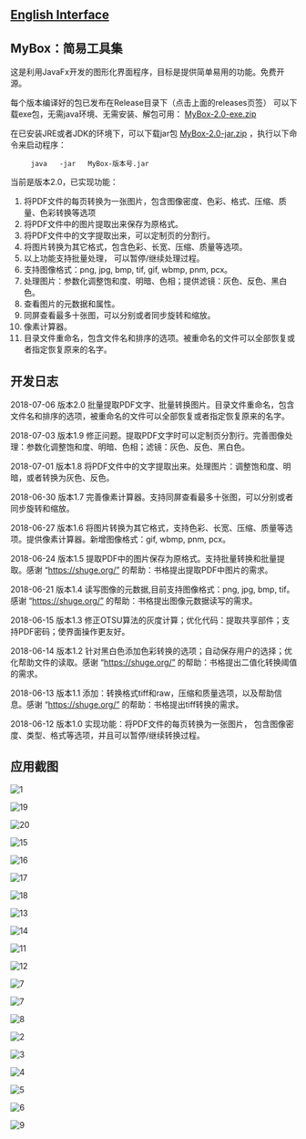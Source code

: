 ## [English Interface](https://mararsh.github.io/MyBox/english_interface.html)

## MyBox：简易工具集

这是利用JavaFx开发的图形化界面程序，目标是提供简单易用的功能。免费开源。

每个版本编译好的包已发布在Release目录下（点击上面的releases页签）
可以下载exe包，无需java环境、无需安装、解包可用： [MyBox-2.0-exe.zip](https://github.com/Mararsh/MyBox/releases/download/v2.0/MyBox-2.0-exe.zip) 

在已安装JRE或者JDK的环境下，可以下载jar包 [MyBox-2.0-jar.zip](https://github.com/Mararsh/MyBox/releases/download/v2.0/MyBox-2.0-jar.zip) ，执行以下命令来启动程序：
<PRE><CODE>     java   -jar   MyBox-版本号.jar</CODE></PRE>

当前是版本2.0，已实现功能： 
1) 将PDF文件的每页转换为一张图片，包含图像密度、色彩、格式、压缩、质量、色彩转换等选项
2) 将PDF文件中的图片提取出来保存为原格式。
3) 将PDF文件中的文字提取出来，可以定制页的分割行。
4) 将图片转换为其它格式，包含色彩、长宽、压缩、质量等选项。
6) 以上功能支持批量处理， 可以暂停/继续处理过程。
6) 支持图像格式：png, jpg, bmp, tif, gif, wbmp, pnm, pcx。
7) 处理图片：参数化调整饱和度、明暗、色相；提供滤镜：灰色、反色、黑白色。
8) 查看图片的元数据和属性。
9) 同屏查看最多十张图，可以分别或者同步旋转和缩放。
10) 像素计算器。
11) 目录文件重命名，包含文件名和排序的选项。被重命名的文件可以全部恢复或者指定恢复原来的名字。


## 开发日志

2018-07-06 版本2.0  批量提取PDF文字、批量转换图片。目录文件重命名，包含文件名和排序的选项，被重命名的文件可以全部恢复或者指定恢复原来的名字。

2018-07-03 版本1.9  修正问题。提取PDF文字时可以定制页分割行。完善图像处理：参数化调整饱和度、明暗、色相；滤镜：灰色、反色、黑白色。

2018-07-01 版本1.8  将PDF文件中的文字提取出来。处理图片：调整饱和度、明暗，或者转换为灰色、反色。

2018-06-30 版本1.7  完善像素计算器。支持同屏查看最多十张图，可以分别或者同步旋转和缩放。

2018-06-27 版本1.6  将图片转换为其它格式，支持色彩、长宽、压缩、质量等选项。提供像素计算器。新增图像格式：gif, wbmp, pnm, pcx。

2018-06-24 版本1.5  提取PDF中的图片保存为原格式。支持批量转换和批量提取。感谢 “https://shuge.org/” 的帮助：书格提出提取PDF中图片的需求。

2018-06-21 版本1.4  读写图像的元数据,目前支持图像格式：png, jpg, bmp, tif。感谢 “https://shuge.org/” 的帮助：书格提出图像元数据读写的需求。

2018-06-15 版本1.3  修正OTSU算法的灰度计算；优化代码：提取共享部件；支持PDF密码；使界面操作更友好。

2018-06-14 版本1.2  针对黑白色添加色彩转换的选项；自动保存用户的选择；优化帮助文件的读取。感谢 “https://shuge.org/” 的帮助：书格提出二值化转换阈值的需求。

2018-06-13 版本1.1  添加：转换格式tiff和raw，压缩和质量选项，以及帮助信息。感谢 “https://shuge.org/” 的帮助：书格提出tiff转换的需求。

2018-06-12 版本1.0  实现功能：将PDF文件的每页转换为一张图片， 包含图像密度、类型、格式等选项，并且可以暂停/继续转换过程。


## 应用截图


![1](https://mararsh.github.io/MyBox/1.png)



![19](https://mararsh.github.io/MyBox/19.jpg)



![20](https://mararsh.github.io/MyBox/20.jpg)



![15](https://mararsh.github.io/MyBox/15.png)



![16](https://mararsh.github.io/MyBox/16.jpg)



![17](https://mararsh.github.io/MyBox/17.jpg)



![18](https://mararsh.github.io/MyBox/18.jpg)



![13](https://mararsh.github.io/MyBox/13.jpg)



![14](https://mararsh.github.io/MyBox/14.jpg)



![11](https://mararsh.github.io/MyBox/11.png)



![12](https://mararsh.github.io/MyBox/12.png)



![7](https://mararsh.github.io/MyBox/10.png)



![7](https://mararsh.github.io/MyBox/2.png)



![8](https://mararsh.github.io/MyBox/3.png)



![2](https://mararsh.github.io/MyBox/4.png)



![3](https://mararsh.github.io/MyBox/5.png)



![4](https://mararsh.github.io/MyBox/6.png)



![5](https://mararsh.github.io/MyBox/7.png)



![6](https://mararsh.github.io/MyBox/8.png)



![9](https://mararsh.github.io/MyBox/9.png)

